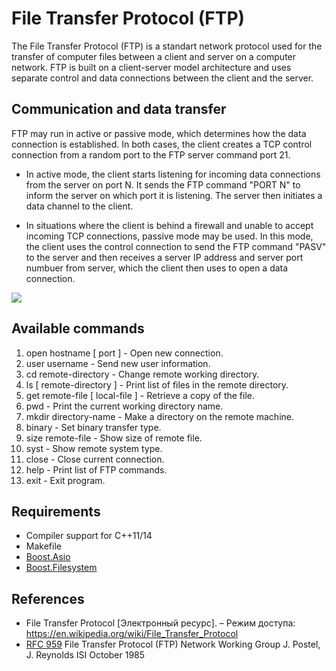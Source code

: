 # File Transfer Protocol (FTP)

The File Transfer Protocol (FTP) is a standart network protocol used for the transfer of computer files between a client and server on a computer network.
FTP is built on a client-server model architecture and uses separate control and data connections between the client and the server. 

<h2>Communication and data transfer</h2>

FTP may run in active or passive mode, which determines how the data connection is established. In both cases, the client creates a TCP control connection from a random port to the FTP server command port 21.

* In active mode, the client starts listening for incoming data connections from the server on port N. It sends the FTP command "PORT N" to inform the server on which port it is listening. The server then initiates a data channel to the client.

* In situations where the client is behind a firewall and unable to accept incoming TCP connections, passive mode may be used. In this mode, the client uses the control connection to send the FTP command "PASV" to the server and then receives a server IP address and server port numbuer from server, which the client then uses to open a data connection.

<img src="https://gist.githubusercontent.com/deniskovalchuk/119c6b0134389b76129f7eda3ae602ff/raw/9f7aac03364943653bfe89c2901d00ae54648c30/ftp1.jpg">

<h2>Available commands</h2>
<ol>
  <li>open hostname [ port ] - Open new connection.</li>
  <li>user username - Send new user information.</li>
  <li>cd remote-directory - Change remote working directory.</li>
  <li>ls [ remote-directory ] - Print list of files in the remote directory.</li>
  <li>get remote-file [ local-file ] - Retrieve a copy of the file.</li>
  <li>pwd - Print the current working directory name.</li>
  <li>mkdir directory-name - Make a directory on the remote machine.</li>
  <li>binary - Set binary transfer type.</li>
  <li>size remote-file - Show size of remote file.</li>
  <li>syst - Show remote system type.</li>
  <li>close - Close current connection.</li>
  <li>help - Print list of FTP commands.</li>
  <li>exit - Exit program.</li>
</ol>

<h2>Requirements</h2>

* Compiler support for C++11/14
* Makefile
* <a href="https://www.boost.org/doc/libs/1_66_0/doc/html/boost_asio.html" target="_blank">Boost.Asio</a>
* <a href="https://www.boost.org/doc/libs/1_65_1/libs/filesystem/doc/index.htm" target="_blank">Boost.Filesystem</a>

<h2>References</h2>

* File Transfer Protocol [Электронный ресурс]. – Режим доступа: https://en.wikipedia.org/wiki/File_Transfer_Protocol
* <a href="https://github.com/deniskovalchuk/file-transfer-protocol/blob/master/RFC959.txt">RFC 959</a> File Transfer Protocol (FTP) Network Working Group J. Postel, J. Reynolds ISI October 1985
